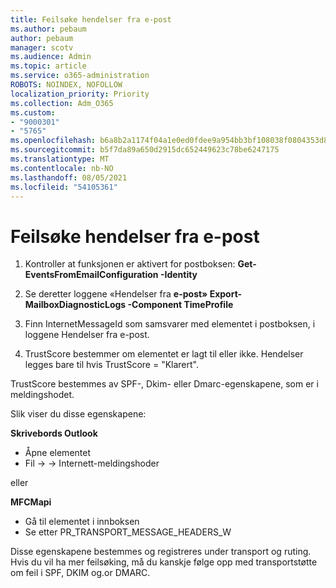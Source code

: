 ```yaml
---
title: Feilsøke hendelser fra e-post
ms.author: pebaum
author: pebaum
manager: scotv
ms.audience: Admin
ms.topic: article
ms.service: o365-administration
ROBOTS: NOINDEX, NOFOLLOW
localization_priority: Priority
ms.collection: Adm_O365
ms.custom:
- "9000301"
- "5765"
ms.openlocfilehash: b6a8b2a1174f04a1e0ed0fdee9a954bb3bf108038f0804353d84755e490f5f47
ms.sourcegitcommit: b5f7da89a650d2915dc652449623c78be6247175
ms.translationtype: MT
ms.contentlocale: nb-NO
ms.lasthandoff: 08/05/2021
ms.locfileid: "54105361"
---
```

# <a name="troubleshooting-events-from-email"></a>Feilsøke hendelser fra e-post

1. Kontroller at funksjonen er aktivert for postboksen: **Get-EventsFromEmailConfiguration -Identity <mailbox>**

2. Se deretter loggene «Hendelser fra **e-post» Export-MailboxDiagnosticLogs <mailbox> -Component TimeProfile**

3. Finn InternetMessageId som samsvarer med elementet i postboksen, i loggene Hendelser fra e-post.  

4. TrustScore bestemmer om elementet er lagt til eller ikke. Hendelser legges bare til hvis TrustScore = "Klarert".

TrustScore bestemmes av SPF-, Dkim- eller Dmarc-egenskapene, som er i meldingshodet.

Slik viser du disse egenskapene:

**Skrivebords Outlook**

- Åpne elementet
- Fil -> -> Internett-meldingshoder

eller

**MFCMapi**

- Gå til elementet i innboksen
- Se etter PR_TRANSPORT_MESSAGE_HEADERS_W

Disse egenskapene bestemmes og registreres under transport og ruting. Hvis du vil ha mer feilsøking, må du kanskje følge opp med transportstøtte om feil i SPF, DKIM og.or DMARC.